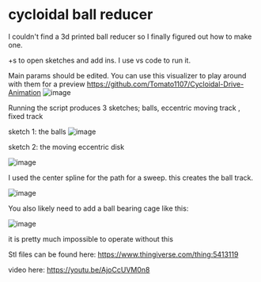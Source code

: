 # cycloidal ball reducer

I couldn't find a 3d printed ball reducer so I finally figured out how to make one.  

<shift>+s to open sketches and add ins.  I use vs code to run it.
  
Main params should be edited.  You can use this visualizer to play around with them for a preview https://github.com/Tomato1107/Cycloidal-Drive-Animation  ![image](https://user-images.githubusercontent.com/20271/174312023-cab0cbab-1996-4b46-a109-1278660e65d6.png)

  
Running the script produces 3 sketches; balls, eccentric moving track , fixed track
  
sketch 1: the balls 
  ![image](https://user-images.githubusercontent.com/20271/174310768-a092f392-1cbe-4949-b280-fcd86ca37a3b.png)

sketch 2: the moving eccentric disk

![image](https://user-images.githubusercontent.com/20271/174310929-6fcb79a7-30a4-40f6-bd25-2f6f696b1052.png)

I used the center spline for the path for a sweep.  this creates the ball track.
  
![image](https://user-images.githubusercontent.com/20271/174311360-8dd011df-d6fd-4b0b-85e5-ab57e494bcc9.png)

  
 You also likely need to add a ball bearing cage like this:
  
  ![image](https://user-images.githubusercontent.com/20271/174311588-7dcb6966-4eca-4617-aa74-e94080dde8fd.png)

  it is pretty much impossible to operate without this
  
  
  Stl files can be found here: https://www.thingiverse.com/thing:5413119
 
  video here: https://youtu.be/AjoCcUVM0n8
